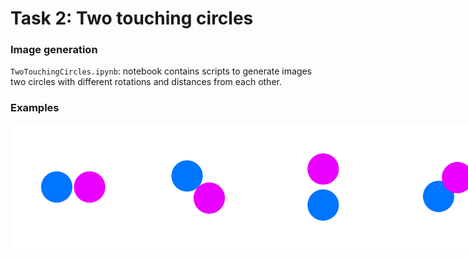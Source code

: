 # Task 2: Two touching circles

### Image generation

`TwoTouchingCircles.ipynb`: notebook contains scripts to generate images two circles with different rotations and distances from each other.


### Examples

<div style="display: flex; flex-direction: row;">
<img src="images/0a2c96f6-d0b3-4e9f-8fb4-7602abdf8484.png" alt="Alt text" width="200"/>
<img src="images/0a82c6d1-7dbb-4b10-94c8-fb4a158800c4.png" alt="Alt text" width="200"/>
<img src="images/0c7d6d0d-dd6c-456a-934e-a510631d66dd.png" alt="Alt text" width="200"/>
<img src="images/4d0a7b46-de9d-41d8-95b4-561e0089820a.png" alt="Alt text" width="200"/>
</div>
